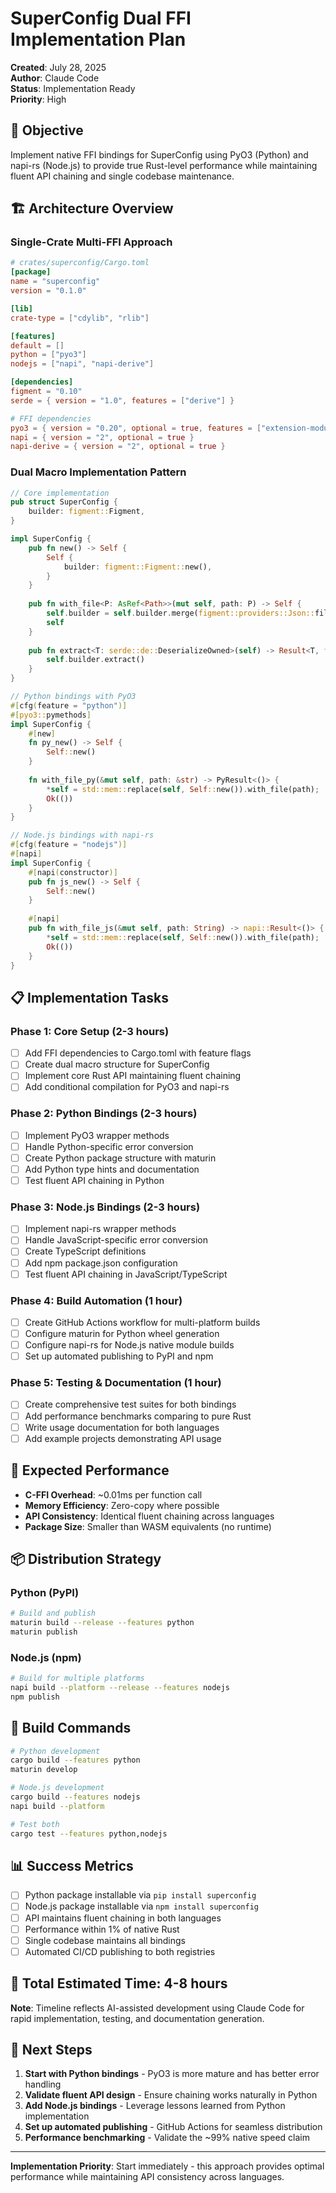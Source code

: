 # SuperConfig Dual FFI Implementation Plan

**Created**: July 28, 2025  
**Author**: Claude Code  
**Status**: Implementation Ready  
**Priority**: High  

## 🎯 Objective

Implement native FFI bindings for SuperConfig using PyO3 (Python) and napi-rs (Node.js) to provide true Rust-level performance while maintaining fluent API chaining and single codebase maintenance.

## 🏗️ Architecture Overview

### Single-Crate Multi-FFI Approach
```toml
# crates/superconfig/Cargo.toml
[package]
name = "superconfig"
version = "0.1.0"

[lib]
crate-type = ["cdylib", "rlib"]

[features]
default = []
python = ["pyo3"]
nodejs = ["napi", "napi-derive"]

[dependencies]
figment = "0.10"
serde = { version = "1.0", features = ["derive"] }

# FFI dependencies
pyo3 = { version = "0.20", optional = true, features = ["extension-module"] }
napi = { version = "2", optional = true }
napi-derive = { version = "2", optional = true }
```

### Dual Macro Implementation Pattern
```rust
// Core implementation
pub struct SuperConfig {
    builder: figment::Figment,
}

impl SuperConfig {
    pub fn new() -> Self {
        Self {
            builder: figment::Figment::new(),
        }
    }
    
    pub fn with_file<P: AsRef<Path>>(mut self, path: P) -> Self {
        self.builder = self.builder.merge(figment::providers::Json::file(path));
        self
    }
    
    pub fn extract<T: serde::de::DeserializeOwned>(self) -> Result<T, figment::Error> {
        self.builder.extract()
    }
}

// Python bindings with PyO3
#[cfg(feature = "python")]
#[pyo3::pymethods]
impl SuperConfig {
    #[new]
    fn py_new() -> Self {
        Self::new()
    }
    
    fn with_file_py(&mut self, path: &str) -> PyResult<()> {
        *self = std::mem::replace(self, Self::new()).with_file(path);
        Ok(())
    }
}

// Node.js bindings with napi-rs
#[cfg(feature = "nodejs")]
#[napi]
impl SuperConfig {
    #[napi(constructor)]
    pub fn js_new() -> Self {
        Self::new()
    }
    
    #[napi]
    pub fn with_file_js(&mut self, path: String) -> napi::Result<()> {
        *self = std::mem::replace(self, Self::new()).with_file(path);
        Ok(())
    }
}
```

## 📋 Implementation Tasks

### Phase 1: Core Setup (2-3 hours)
- [ ] Add FFI dependencies to Cargo.toml with feature flags
- [ ] Create dual macro structure for SuperConfig
- [ ] Implement core Rust API maintaining fluent chaining
- [ ] Add conditional compilation for PyO3 and napi-rs

### Phase 2: Python Bindings (2-3 hours)
- [ ] Implement PyO3 wrapper methods
- [ ] Handle Python-specific error conversion
- [ ] Create Python package structure with maturin
- [ ] Add Python type hints and documentation
- [ ] Test fluent API chaining in Python

### Phase 3: Node.js Bindings (2-3 hours)
- [ ] Implement napi-rs wrapper methods
- [ ] Handle JavaScript-specific error conversion
- [ ] Create TypeScript definitions
- [ ] Add npm package.json configuration
- [ ] Test fluent API chaining in JavaScript/TypeScript

### Phase 4: Build Automation (1 hour)
- [ ] Create GitHub Actions workflow for multi-platform builds
- [ ] Configure maturin for Python wheel generation
- [ ] Configure napi-rs for Node.js native module builds
- [ ] Set up automated publishing to PyPI and npm

### Phase 5: Testing & Documentation (1 hour)
- [ ] Create comprehensive test suites for both bindings
- [ ] Add performance benchmarks comparing to pure Rust
- [ ] Write usage documentation for both languages
- [ ] Add example projects demonstrating API usage

## 🚀 Expected Performance

- **C-FFI Overhead**: ~0.01ms per function call
- **Memory Efficiency**: Zero-copy where possible
- **API Consistency**: Identical fluent chaining across languages
- **Package Size**: Smaller than WASM equivalents (no runtime)

## 📦 Distribution Strategy

### Python (PyPI)
```bash
# Build and publish
maturin build --release --features python
maturin publish
```

### Node.js (npm)
```bash
# Build for multiple platforms
napi build --platform --release --features nodejs
npm publish
```

## 🔧 Build Commands

```bash
# Python development
cargo build --features python
maturin develop

# Node.js development  
cargo build --features nodejs
napi build --platform

# Test both
cargo test --features python,nodejs
```

## 📊 Success Metrics

- [ ] Python package installable via `pip install superconfig`
- [ ] Node.js package installable via `npm install superconfig`
- [ ] API maintains fluent chaining in both languages
- [ ] Performance within 1% of native Rust
- [ ] Single codebase maintains all bindings
- [ ] Automated CI/CD publishing to both registries

## 🎯 Total Estimated Time: 4-8 hours

**Note**: Timeline reflects AI-assisted development using Claude Code for rapid implementation, testing, and documentation generation.

## 📝 Next Steps

1. **Start with Python bindings** - PyO3 is more mature and has better error handling
2. **Validate fluent API design** - Ensure chaining works naturally in Python
3. **Add Node.js bindings** - Leverage lessons learned from Python implementation
4. **Set up automated publishing** - GitHub Actions for seamless distribution
5. **Performance benchmarking** - Validate the ~99% native speed claim

---

**Implementation Priority**: Start immediately - this approach provides optimal performance while maintaining API consistency across languages.
